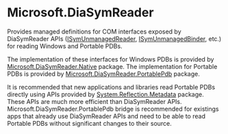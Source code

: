 # Microsoft.DiaSymReader

Provides managed definitions for COM interfaces exposed by DiaSymReader APIs ([ISymUnmanagedReader](https://msdn.microsoft.com/en-us/library/isymunmanagedreader.aspx), [ISymUnmanagedBinder](https://msdn.microsoft.com/en-us/library/isymunmanagedbinder.aspx), etc.) for reading Windows and Portable PDBs.

The implementation of these interfaces for Windows PDBs is provided by [Microsoft.DiaSymReader.Native](https://www.nuget.org/packages/Microsoft.DiaSymReader.Native) package. The implementation for Portable PDBs is provided by [Microsoft.DiaSymReader.PortablePdb](https://www.nuget.org/packages/Microsoft.DiaSymReader.PortablePdb) package. 

It is recommended that new applications and libraries read Portable PDBs directly using APIs provided by [System.Reflection.Metadata](https://www.nuget.org/packages/System.Reflection.Metadata) package. These APIs are much more efficient than DiaSymReader APIs. Microsoft.DiaSymReader.PortablePdb bridge is recommended for existings apps that already use DiaSymReader APIs and need to be able to read Portable PDBs without significant changes to their source.
